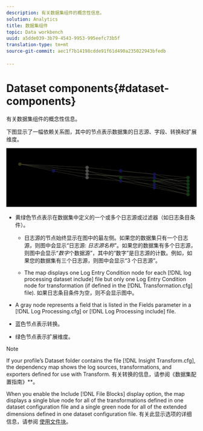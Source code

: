 ```yaml
---
description: 有关数据集组件的概念性信息。
solution: Analytics
title: 数据集组件
topic: Data workbench
uuid: a5dde039-3b79-4543-9953-995eefc73b5f
translation-type: tm+mt
source-git-commit: aec1f7b14198cdde91f61d490a235022943bfedb

---
```



# Dataset components{#dataset-components}

有关数据集组件的概念性信息。

下图显示了一幅依赖关系图，其中的节点表示数据集的日志源、字段、转换和扩展维度。

![](assets/vis_DependencyMap.png)

* 黄绿色节点表示在数据集中定义的一个或多个日志源或过滤器（如日志条目条件）。

   * 日志源的节点始终显示在图中的最左侧。如果您的数据集只有一个日志源，则图中会显示“日志源: *日志源名称*”。如果您的数据集有多个日志源，则图中会显示“*数字*&#x200B;个数据源”，其中的“数字”是日志源的计数。例如，如果您的数据集有三个日志源，则图中会显示“3 个日志源”。

   * The map displays one Log Entry Condition node for each [!DNL log processing dataset include] file but only one Log Entry Condition node for transformation (if defined in the [!DNL Transformation.cfg] file). 如果日志条目条件为空，则不会显示图中。

* A gray node represents a field that is listed in the Fields parameter in a [!DNL Log Processing.cfg] or [!DNL Log Processing include] file.

* 蓝色节点表示转换。
* 绿色节点表示扩展维度。

>[!NOTE]
>
>If your profile’s Dataset folder contains the file [!DNL Insight Transform.cfg], the dependency map shows the log sources, transformations, and exporters defined for use with Transform. 有关转换的信息，请参阅《数据集配置指南》**。

When you enable the Include [!DNL File Blocks] display option, the map displays a single blue node for all of the transformations defined in one dataset configuration file and a single green node for all of the extended dimensions defined in one dataset configuration file. 有关此显示选项的详细信息，请参阅 [使用文件块](../../../../../home/c-get-started/c-admin-intrf/c-dataset-mgrs/c-dep-maps/c-wkg-file-blocks.md#concept-3652bbabfbd34449a5f842d8aa598efc)。
